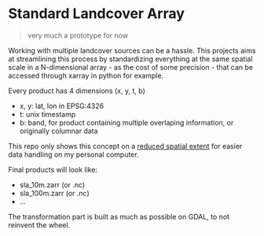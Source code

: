# Standard Landcover Array

> very much a prototype for now

Working with multiple landcover sources can be a hassle. This projects aims at streamlining this process by standardizing everything at the same spatial scale in a N-dimensional array - as the cost of some precision - that can be accessed through xarray in python for example.

Every product has 4 dimensions (x, y, t, b)
- x, y: lat, lon in EPSG:4326
- t: unix timestamp
- b: band, for product containing multiple overlaping information, or originally columnar data

This repo only shows this concept on a [reduced spatial extent](http://bboxfinder.com/#43.500000,1.300000,43.700000,1.600000) for easier data handling on my personal computer.

Final products will look like:
- sla_10m.zarr (or .nc)
- sla_100m.zarr (or .nc)
- ...

The transformation part is built as much as possible on GDAL, to not reinvent the wheel. 